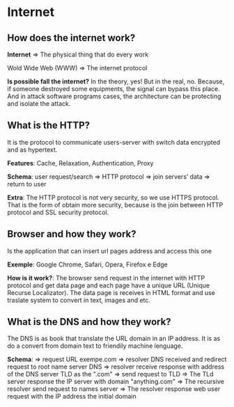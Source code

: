  # Internet 

## How does the internet work?

**Internet** ⇒ The physical thing that do every work

Wold Wide Web (WWW) ⇒ The internet protocol 

**Is possible fall the internet?** In the theory, yes! But in the real, no. Because, if someone destroyed some equipments, the signal can bypass this place. And in attack software programs cases, the architecture can be protecting and isolate the attack.


## What is the HTTP?

It is the protocol to communicate users-server with switch data encrypted and as hypertext.

**Features**: Cache, Relaxation, Authentication, Proxy

**Schema**: user request/search ⇒ HTTP protocol ⇒ join servers’ data ⇒ return to user

**Extra**: The HTTP protocol is not very security, so we use HTTPS protocol. 
That is the form of obtain more security, because is the join between HTTP protocol and SSL security protocol.


## Browser and how they work?

Is the application that can insert url pages address and access this one

**Exemple**: Google Chrome, Safari, Opera, Firefox e Edge

**How is it work?**: The browser send request in the internet with HTTP protocol and get data page and each page have a unique URL (Unique Recurse Localizator).
The data page is receives in HTML format and use traslate system to convert in text, images and etc.


## What is the DNS and how they work?

The DNS is as book that translate the URL domain in an IP address.
It is as do a convert from domain text to friendily machine lenguage.

**Schema**: 
  => request URL exempe.com 
  => resolver DNS received and redirect request to root name server DNS 
  => resolver receive response with address of the DNS server TLD as the ".com" 
  => send request to TLD
  => The TLd server response the IP server with domain "anything.com"
  => The recursive resolver send request to names server
  => The resolver response web user request with the IP address the initial domain
